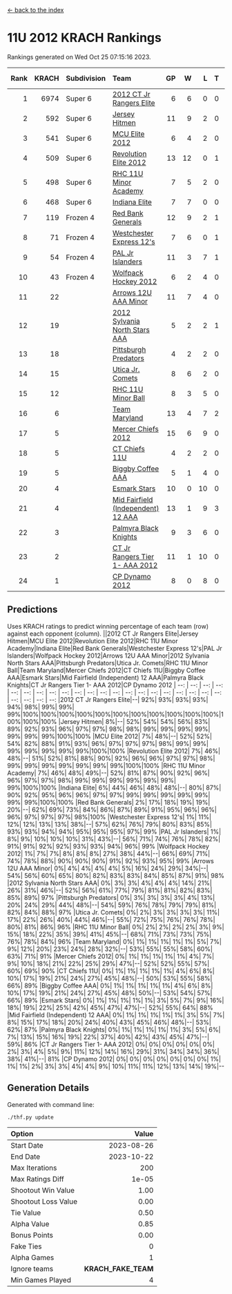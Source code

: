 [<- back to the index](readme.md)
# 11U 2012 KRACH Rankings
Rankings generated on Wed Oct 25 07:15:16 2023.

Rank|KRACH|Subdivision|Team|GP|W|L|T|OTW|OTL|SoS|Exp Wins|Win Diff
---:|---:|:---|:---|---:|---:|---:|---:|---:|---:|---:|---:|---:
1|6974|Super 6|[2012 CT Jr Rangers Elite](https://gamesheetstats.com/seasons/3664/teams/140909/schedule)|6|6|0|0|0|0|173|6.8|-0.0
2|592|Super 6|[Jersey Hitmen](https://gamesheetstats.com/seasons/3664/teams/140915/schedule)|11|9|2|0|0|0|687|9.8|-0.0
3|541|Super 6|[MCU Elite 2012](https://gamesheetstats.com/seasons/3664/teams/140908/schedule)|6|4|2|0|2|0|324|4.8|-0.0
4|509|Super 6|[Revolution Elite 2012](https://gamesheetstats.com/seasons/3664/teams/140924/schedule)|13|12|0|1|1|0|27|13.4|0.0
5|498|Super 6|[RHC 11U Minor Academy](https://gamesheetstats.com/seasons/3664/teams/140913/schedule)|7|5|2|0|0|1|1019|5.8|-0.0
6|468|Super 6|[Indiana Elite](https://gamesheetstats.com/seasons/3664/teams/144355/schedule)|7|7|0|0|0|0|9|7.9|0.0
7|119|Frozen 4|[Red Bank Generals](https://gamesheetstats.com/seasons/3664/teams/140916/schedule)|12|9|2|1|2|0|96|10.4|0.0
8|71|Frozen 4|[Westchester Express 12's](https://gamesheetstats.com/seasons/3664/teams/140919/schedule)|7|6|0|1|1|0|7|7.4|0.0
9|54|Frozen 4|[PAL Jr Islanders](https://gamesheetstats.com/seasons/3664/teams/140921/schedule)|11|3|7|1|0|2|1394|4.4|0.0
10|43|Frozen 4|[Wolfpack Hockey 2012](https://gamesheetstats.com/seasons/3664/teams/140914/schedule)|6|2|4|0|0|1|301|2.8|-0.0
11|22||[Arrows 12U AAA Minor](https://gamesheetstats.com/seasons/3664/teams/140920/schedule)|11|7|4|0|1|0|27|7.9|0.0
12|19||[2012 Sylvania North Stars AAA](https://gamesheetstats.com/seasons/3664/teams/162461/schedule)|5|2|2|1|0|0|159|3.4|0.0
13|18||[Pittsburgh Predators](https://gamesheetstats.com/seasons/3664/teams/140925/schedule)|4|2|2|0|0|1|49|2.9|0.0
14|15||[Utica Jr. Comets](https://gamesheetstats.com/seasons/3664/teams/140923/schedule)|8|6|2|0|1|0|5|6.9|0.0
15|12||[RHC 11U Minor Ball](https://gamesheetstats.com/seasons/3664/teams/140917/schedule)|8|3|5|0|0|0|85|3.9|0.0
16|6||[Team Maryland](https://gamesheetstats.com/seasons/3664/teams/140928/schedule)|13|4|7|2|0|0|1035|5.9|0.0
17|5||[Mercer Chiefs 2012](https://gamesheetstats.com/seasons/3664/teams/140918/schedule)|15|6|9|0|0|1|25|6.9|0.0
18|5||[CT Chiefs 11U](https://gamesheetstats.com/seasons/3664/teams/140912/schedule)|4|2|2|0|0|0|6|2.9|0.0
19|5||[Biggby Coffee AAA](https://gamesheetstats.com/seasons/3664/teams/144354/schedule)|5|1|4|0|0|0|161|1.9|0.0
20|4||[Esmark Stars](https://gamesheetstats.com/seasons/3664/teams/140926/schedule)|10|0|10|0|0|0|405|0.9|0.0
21|4||[Mid Fairfield (Independent) 12 AAA](https://gamesheetstats.com/seasons/3664/teams/140910/schedule)|13|1|9|3|0|2|78|3.4|0.0
22|3||[Palmyra Black Knights](https://gamesheetstats.com/seasons/3664/teams/140927/schedule)|9|3|6|0|0|0|59|3.9|0.0
23|2||[CT Jr Rangers Tier 1- AAA 2012](https://gamesheetstats.com/seasons/3664/teams/140911/schedule)|11|1|10|0|0|0|148|1.9|0.0
24|1||[CP Dynamo 2012](https://gamesheetstats.com/seasons/3664/teams/140922/schedule)|8|0|8|0|0|0|142|0.9|0.0

## Predictions
Uses KRACH ratings to predict winning percentage of each team (row) against each opponent (column).
||2012 CT Jr Rangers Elite|Jersey Hitmen|MCU Elite 2012|Revolution Elite 2012|RHC 11U Minor Academy|Indiana Elite|Red Bank Generals|Westchester Express 12's|PAL Jr Islanders|Wolfpack Hockey 2012|Arrows 12U AAA Minor|2012 Sylvania North Stars AAA|Pittsburgh Predators|Utica Jr. Comets|RHC 11U Minor Ball|Team Maryland|Mercer Chiefs 2012|CT Chiefs 11U|Biggby Coffee AAA|Esmark Stars|Mid Fairfield (Independent) 12 AAA|Palmyra Black Knights|CT Jr Rangers Tier 1- AAA 2012|CP Dynamo 2012
| --: | --: | --: | --: | --: | --: | --: | --: | --: | --: | --: | --: | --: | --: | --: | --: | --: | --: | --: | --: | --: | --: | --: | --: | --: 
|2012 CT Jr Rangers Elite|--| 92%| 93%| 93%| 93%| 94%| 98%| 99%| 99%| 99%|100%|100%|100%|100%|100%|100%|100%|100%|100%|100%|100%|100%|100%|100%
|Jersey Hitmen|  8%|--| 52%| 54%| 54%| 56%| 83%| 89%| 92%| 93%| 96%| 97%| 97%| 98%| 98%| 99%| 99%| 99%| 99%| 99%| 99%| 99%|100%|100%
|MCU Elite 2012|  7%| 48%|--| 52%| 52%| 54%| 82%| 88%| 91%| 93%| 96%| 97%| 97%| 97%| 98%| 99%| 99%| 99%| 99%| 99%| 99%| 99%|100%|100%
|Revolution Elite 2012|  7%| 46%| 48%|--| 51%| 52%| 81%| 88%| 90%| 92%| 96%| 96%| 97%| 97%| 98%| 99%| 99%| 99%| 99%| 99%| 99%| 99%|100%|100%
|RHC 11U Minor Academy|  7%| 46%| 48%| 49%|--| 52%| 81%| 87%| 90%| 92%| 96%| 96%| 97%| 97%| 98%| 99%| 99%| 99%| 99%| 99%| 99%| 99%|100%|100%
|Indiana Elite|  6%| 44%| 46%| 48%| 48%|--| 80%| 87%| 90%| 92%| 95%| 96%| 96%| 97%| 97%| 99%| 99%| 99%| 99%| 99%| 99%| 99%|100%|100%
|Red Bank Generals|  2%| 17%| 18%| 19%| 19%| 20%|--| 62%| 69%| 73%| 84%| 86%| 87%| 89%| 91%| 95%| 96%| 96%| 96%| 97%| 97%| 97%| 98%|100%
|Westchester Express 12's|  1%| 11%| 12%| 12%| 13%| 13%| 38%|--| 57%| 62%| 76%| 79%| 80%| 83%| 85%| 93%| 93%| 94%| 94%| 95%| 95%| 95%| 97%| 99%
|PAL Jr Islanders|  1%|  8%|  9%| 10%| 10%| 10%| 31%| 43%|--| 56%| 71%| 74%| 76%| 78%| 82%| 91%| 91%| 92%| 92%| 93%| 93%| 94%| 96%| 99%
|Wolfpack Hockey 2012|  1%|  7%|  7%|  8%|  8%|  8%| 27%| 38%| 44%|--| 66%| 69%| 71%| 74%| 78%| 88%| 90%| 90%| 90%| 91%| 92%| 93%| 95%| 99%
|Arrows 12U AAA Minor|  0%|  4%|  4%|  4%|  4%|  5%| 16%| 24%| 29%| 34%|--| 54%| 56%| 60%| 65%| 80%| 82%| 83%| 83%| 84%| 85%| 87%| 91%| 98%
|2012 Sylvania North Stars AAA|  0%|  3%|  3%|  4%|  4%|  4%| 14%| 21%| 26%| 31%| 46%|--| 52%| 56%| 61%| 77%| 79%| 81%| 81%| 82%| 83%| 85%| 89%| 97%
|Pittsburgh Predators|  0%|  3%|  3%|  3%|  3%|  4%| 13%| 20%| 24%| 29%| 44%| 48%|--| 54%| 59%| 76%| 78%| 79%| 79%| 81%| 82%| 84%| 88%| 97%
|Utica Jr. Comets|  0%|  2%|  3%|  3%|  3%|  3%| 11%| 17%| 22%| 26%| 40%| 44%| 46%|--| 55%| 72%| 75%| 76%| 76%| 78%| 80%| 81%| 86%| 96%
|RHC 11U Minor Ball|  0%|  2%|  2%|  2%|  2%|  3%|  9%| 15%| 18%| 22%| 35%| 39%| 41%| 45%|--| 68%| 71%| 73%| 73%| 75%| 76%| 78%| 84%| 96%
|Team Maryland|  0%|  1%|  1%|  1%|  1%|  1%|  5%|  7%|  9%| 12%| 20%| 23%| 24%| 28%| 32%|--| 53%| 55%| 55%| 58%| 60%| 63%| 71%| 91%
|Mercer Chiefs 2012|  0%|  1%|  1%|  1%|  1%|  1%|  4%|  7%|  9%| 10%| 18%| 21%| 22%| 25%| 29%| 47%|--| 52%| 52%| 55%| 57%| 60%| 69%| 90%
|CT Chiefs 11U|  0%|  1%|  1%|  1%|  1%|  1%|  4%|  6%|  8%| 10%| 17%| 19%| 21%| 24%| 27%| 45%| 48%|--| 50%| 53%| 55%| 58%| 66%| 89%
|Biggby Coffee AAA|  0%|  1%|  1%|  1%|  1%|  1%|  4%|  6%|  8%| 10%| 17%| 19%| 21%| 24%| 27%| 45%| 48%| 50%|--| 53%| 54%| 57%| 66%| 89%
|Esmark Stars|  0%|  1%|  1%|  1%|  1%|  1%|  3%|  5%|  7%|  9%| 16%| 18%| 19%| 22%| 25%| 42%| 45%| 47%| 47%|--| 52%| 55%| 64%| 88%
|Mid Fairfield (Independent) 12 AAA|  0%|  1%|  1%|  1%|  1%|  1%|  3%|  5%|  7%|  8%| 15%| 17%| 18%| 20%| 24%| 40%| 43%| 45%| 46%| 48%|--| 53%| 62%| 87%
|Palmyra Black Knights|  0%|  1%|  1%|  1%|  1%|  1%|  3%|  5%|  6%|  7%| 13%| 15%| 16%| 19%| 22%| 37%| 40%| 42%| 43%| 45%| 47%|--| 59%| 86%
|CT Jr Rangers Tier 1- AAA 2012|  0%|  0%|  0%|  0%|  0%|  0%|  2%|  3%|  4%|  5%|  9%| 11%| 12%| 14%| 16%| 29%| 31%| 34%| 34%| 36%| 38%| 41%|--| 81%
|CP Dynamo 2012|  0%|  0%|  0%|  0%|  0%|  0%|  0%|  1%|  1%|  1%|  2%|  3%|  3%|  4%|  4%|  9%| 10%| 11%| 11%| 12%| 13%| 14%| 19%|--

## Generation Details

Generated with command line:
```
./thf.py update
```

| Option | Value |
| :----- | ----: |
| Start Date | 2023-08-26 |
| End Date | 2023-10-22 |
| Max Iterations | 200 |
| Max Ratings Diff | 1e-05 |
| Shootout Win Value | 1.00 |
| Shootout Loss Value | 0.00 |
| Tie Value | 0.50 |
| Alpha Value | 0.85 |
| Bonus Points | 0.00 |
| Fake Ties | 0 |
| Alpha Games | 1 |
| Ignore teams | __KRACH_FAKE_TEAM__ |
| Min Games Played | 4 |

